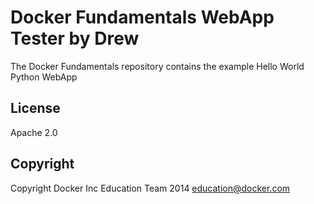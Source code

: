 Docker Fundamentals WebApp Tester by Drew
==========================

The Docker Fundamentals repository contains the example Hello World Python WebApp

## License

Apache 2.0

## Copyright

Copyright Docker Inc Education Team 2014 <education@docker.com>
